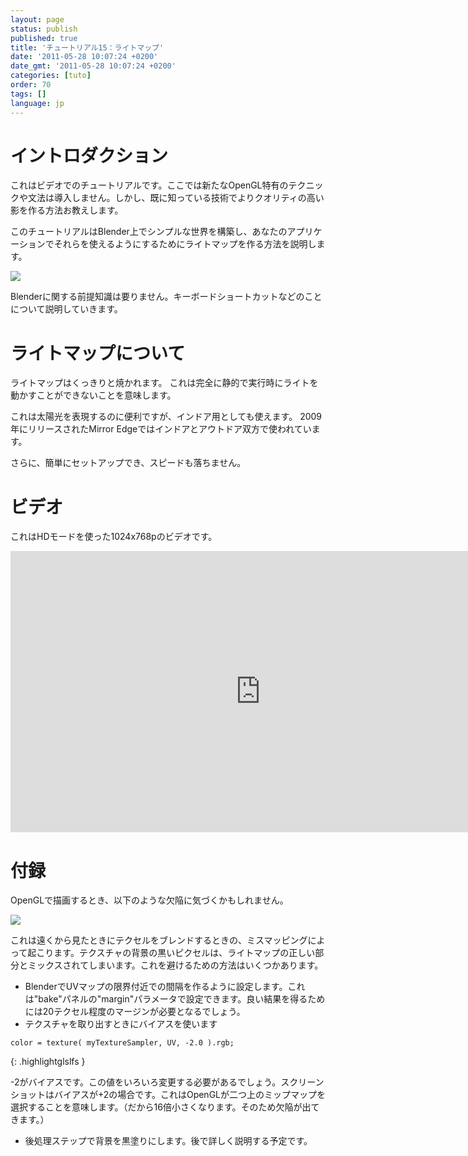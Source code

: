 ```yaml
---
layout: page
status: publish
published: true
title: 'チュートリアル15：ライトマップ'
date: '2011-05-28 10:07:24 +0200'
date_gmt: '2011-05-28 10:07:24 +0200'
categories: [tuto]
order: 70
tags: []
language: jp
---
```


# イントロダクション

これはビデオでのチュートリアルです。ここでは新たなOpenGL特有のテクニックや文法は導入しません。しかし、既に知っている技術でよりクオリティの高い影を作る方法お教えします。

このチュートリアルはBlender上でシンプルな世界を構築し、あなたのアプリケーションでそれらを使えるようにするためにライトマップを作る方法を説明します。

![]({{site.baseurl}}/assets/images/tuto-15-lightmaps/lighmappedroom.png)

Blenderに関する前提知識は要りません。キーボードショートカットなどのことについて説明していきます。

# ライトマップについて

ライトマップはくっきりと焼かれます。
これは完全に静的で実行時にライトを動かすことができないことを意味します。

これは太陽光を表現するのに便利ですが、インドア用としても使えます。
2009年にリリースされたMirror Edgeではインドアとアウトドア双方で使われています。

さらに、簡単にセットアップでき、スピードも落ちません。

# ビデオ

これはHDモードを使った1024x768pのビデオです。

<iframe src="http://player.vimeo.com/video/24359223?title=0&byline=0&portrait=0" frameborder="0" width="800" height="450"></iframe>

# 付録

OpenGLで描画するとき、以下のような欠陥に気づくかもしれません。

![]({{site.baseurl}}/assets/images/tuto-15-lightmaps/positivebias.png)


これは遠くから見たときにテクセルをブレンドするときの、ミスマッピングによって起こります。テクスチャの背景の黒いピクセルは、ライトマップの正しい部分とミックスされてしまいます。これを避けるための方法はいくつかあります。

* BlenderでUVマップの限界付近での間隔を作るように設定します。これは"bake"パネルの"margin"パラメータで設定できます。良い結果を得るためには20テクセル程度のマージンが必要となるでしょう。
* テクスチャを取り出すときにバイアスを使います

``` glsls
color = texture( myTextureSampler, UV, -2.0 ).rgb;
```
{: .highlightglslfs }

-2がバイアスです。この値をいろいろ変更する必要があるでしょう。スクリーンショットはバイアスが+2の場合です。これはOpenGLが二つ上のミップマップを選択することを意味します。（だから16倍小さくなります。そのため欠陥が出てきます。）

* 後処理ステップで背景を黒塗りにします。後で詳しく説明する予定です。

